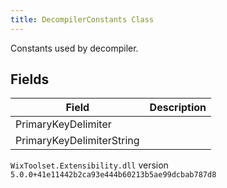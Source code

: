```yaml
---
title: DecompilerConstants Class
---
```

Constants used by decompiler.
## Fields
| Field | Description |
| ------ | ----------- |
| PrimaryKeyDelimiter |  |
| PrimaryKeyDelimiterString |  |
`WixToolset.Extensibility.dll` version `5.0.0+41e11442b2ca93e444b60213b5ae99dcbab787d8`
